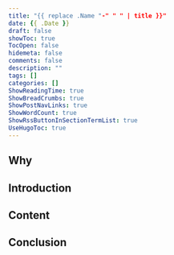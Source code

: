 ```yaml
---
title: "{{ replace .Name "-" " " | title }}"
date: {{ .Date }}
draft: false
showToc: true
TocOpen: false
hidemeta: false
comments: false
description: ""
tags: []
categories: []
ShowReadingTime: true
ShowBreadCrumbs: true
ShowPostNavLinks: true
ShowWordCount: true
ShowRssButtonInSectionTermList: true
UseHugoToc: true
---
```

## Why

## Introduction

## Content

## Conclusion
